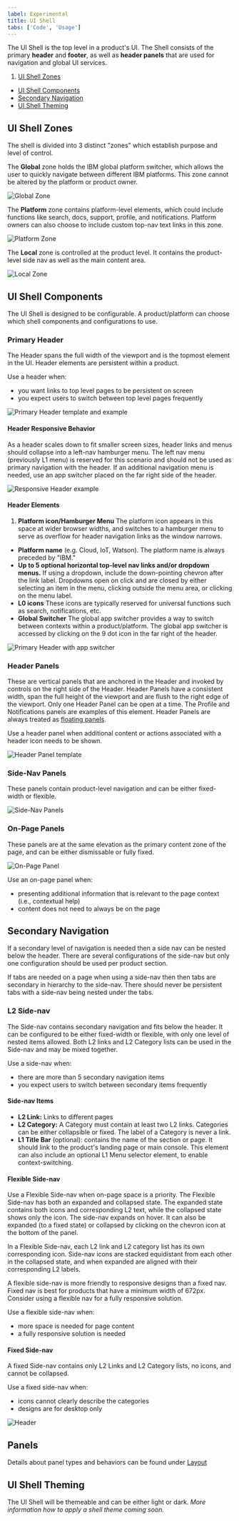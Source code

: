 ```yaml
---
label: Experimental
title: UI Shell
tabs: ['Code', 'Usage']
---
```


<page-intro>The UI Shell is the top level in a product's UI. The Shell consists of the primary **header** and **footer**, as well as **header panels** that are used for navigation and global UI services.</page-intro>

1.  [UI Shell Zones](#ui-shell-zones)
-  [UI Shell Components](#ui-shell-components)
-  [Secondary Navigation](#secondary-navigation)
-  [UI Shell Theming](#ui-shell-theming)

## UI Shell Zones

The shell is divided into 3 distinct "zones" which establish purpose and level of control.

The **Global** zone holds the IBM global platform switcher, which allows the user to quickly navigate between different IBM platforms. This zone cannot be altered by the platform or product owner.

![Global Zone](images/zones-global.png)

The **Platform** zone contains platform-level elements, which could include functions like search, docs, support, profile, and notifications. Platform owners can also choose to include custom top-nav text links in this zone.

![Platform Zone](images/zones-platform.png)

The **Local** zone is controlled at the product level. It contains the product-level side nav as well as the main content area.

![Local Zone](images/zones-local.png)

## UI Shell Components

The UI Shell is designed to be configurable. A product/platform can choose which shell components and configurations to use.

### Primary Header

The Header spans the full width of the viewport and is the topmost element in the UI. Header elements are persistent within a product. 

Use a header when:

- you want links to top level pages to be persistent on screen
- you expect users to switch between top level pages frequently

![Primary Header template and example](images/header-generic.png)

#### Header Responsive Behavior

As a header scales down to fit smaller screen sizes, header links and menus should collapse into a left-nav hamburger menu. The left nav menu (previously L1 menu) is reserved for this scenario and should not be used as primary navigation with the header. If an additional navigation menu is needed, use an app switcher placed on the far right side of the header.

![Responsive Header example](images/header-responsive.png)

#### Header Elements

1. **Platform icon/Hamburger Menu** The platform icon appears in this space at wider browser widths, and switches to a hamburger menu to serve as overflow for header navigation links as the window narrows.
- **Platform name** (e.g. Cloud, IoT, Watson). The platform name is always preceded by "IBM."
- **Up to 5 optional horizontal top-level nav links and/or dropdown menus.** If using a dropdown, include the down-pointing chevron after the link label. Dropdowns open on click and are closed by either selecting an item in the menu, clicking outside the menu area, or clicking on the menu label.
- **L0 icons** These icons are typically reserved for universal functions such as search, notifications, etc.
- **Global Switcher** The global app switcher provides a way to switch between contexts within a product/platform. The global app switcher is accessed by clicking on the 9 dot icon in the far right of the header.  

![Primary Header with app switcher](images/header-app-switcher2.png)

### Header Panels

These are vertical panels that are anchored in the Header and invoked by controls on the right side of the Header. Header Panels have a consistent width, span the full height of the viewport and are flush to the right edge of the viewport. Only one Header Panel can be open at a time. The Profile and Notifications panels are examples of this element. Header Panels are always treated as [floating panels](/experimental/layout#panel-behavior).

Use a header panel when additional content or actions associated with a header icon needs to be shown.

![Header Panel template](images/header-panel.png)

### Side-Nav Panels

These panels contain product-level navigation and can be either fixed-width or flexible.

![Side-Nav Panels](images/side-nav-panel.png)

### On-Page Panels

These panels are at the same elevation as the primary content zone of the page, and can be either dismissable or fully fixed.

![On-Page Panel](images/on-page-panel.png)

Use an on-page panel when:

- presenting additional information that is relevant to the page context (i.e., contextual help)
- content does not need to always be on the page

<!--### Footer
Product footers are persistent and attached to the bottom of the browser window. A footer should be reserved for actions or information that is pertinent to the users current workflow. Footers should have clear means of dismissal. <mark>This is an unusual way to treat a footer, especially with it being dismissable... Is this really how we want to define them? -CJC</mark> <mark>Which "zone" does the footer belong to? - CJC</mark>

![Footer](images/footer-1.png) -->

## Secondary Navigation

If a secondary level of navigation is needed then a side nav can be nested below the header. There are several configurations of the side-nav but only one configuration should be used per product section.

If tabs are needed on a page when using a side-nav then then tabs are secondary in hierarchy to the side-nav. There should never be persistent tabs with a side-nav being nested under the tabs. 

<!-- 

### L1 Navigation Menu

Some products/platforms require an additional level of navigation above the L2 side nav. The L1 menu behaves like a product selector within the platform; the L1 selection will change the active product and thus the contents of the L2 menu.

The L1 Menu is accessed by clicking on the header's left-side hamburger menu. It is always styled as a floating menu.

![L1 Navigation menu](images/L1-navigation.png)

-->

### L2 Side-nav

The Side-nav contains secondary navigation and fits below the header. It can be configured to be either fixed-width or flexible, with only one level of nested items allowed. Both L2 links and L2 Category lists can be used in the Side-nav and may be mixed together. 

Use a side-nav when:

- there are more than 5 secondary navigation items
- you expect users to switch between secondary items frequently


#### Side-nav Items

- **L2 Link:** Links to different pages
- **L2 Category:** A Category must contain at least two L2 links. Categories can be either collapsible or fixed. The label of a Category is never a link.
- **L1 Title Bar** (optional): contains the name of the section or page. It should link to the product's landing page or main console. This element can also include an optional L1 Menu selector element, to enable context-switching.

#### Flexible Side-nav

Use a Flexible Side-nav when on-page space is a priority. The Flexible Side-nav has both an expanded and collapsed state. The expanded state contains both icons and corresponding L2 text, while the collapsed state shows only the icon. The side-nav expands on hover. It can also be expanded (to a fixed state) or collapsed by clicking on the chevron icon at the bottom of the panel.

In a Flexible Side-nav, each L2 link and L2 category list has its own corresponding icon. Side-nav icons are stacked equidistant from each other in the collapsed state, and when expanded are aligned with their corresponding L2 labels.

A flexible side-nav is more friendly to responsive designs than a fixed nav. Fixed nav is best for products that have a minimum width of 672px. Consider using a flexible nav for a fully responsive solution.

Use a flexible side-nav when:

- more space is needed for page content
- a fully responsive solution is needed 

#### Fixed Side-nav

A fixed Side-nav contains only L2 Links and L2 Category lists, no icons, and cannot be collapsed.

Use a fixed side-nav when:

- icons cannot clearly describe the categories
- designs are for desktop only

![Header](images/side-nav-panel.png)

<!--The left side navigation component can be fixed or flexible-width. It allows for two levels of nesting.

#### L1 title bar (optional)

The L1 element contains the name of the product. It should link to the product's landing page or main console. This element can also include an optional selector element, to enable context-switching.

#### L2 nav items

L2 nav items can be either a Category or a Link. When clicked, L2 Categories reveal or hide a group of L3 Links. L2 Category items cannot contain links.

#### L3 Links
A Category must contain at least 3 L3 Links.

<mark>Side nav with L1, L2, L3 annotations.

-->

## Panels 

Details about panel types and behaviors can be found under [Layout](../experimental/layout/#panel-behavior)

<!-- 

All vertical panels expand to fill the full height of the browser window.

### Flexible Panel

The Flexible Panel style allows for both a collapsed state and an expanded state. The expanded state of a Flexible Panel is a fixed width and cannot be adjusted by the user. By default, the collapsed Flexible Panel will expand when the user hovers over any portion of panel. The user can lock this panel into the expanded or collapsed state by clicking on the chevron control at the bottom of the panel. Flexible side nav panels should default to the expanded state on first use.

![Flexible panel collapsed and expanded](images/expanded-collapsed.png)

### Fixed Panel

Fixed panels maintain a static width and come in two sizes: default (256 px) and small (208 px).

![Fixed panel example](images/fixed-nav.png)

### Floating Panel

This panel style is at a higher elevation than the primary content area and includes a drop shadow. Floating panels conceal any UI elements below them and must be dismissable by the user. Floating panels are always fixed-width at 256px.

![Floating panel example](images/Floating-nav.png)

-->

## UI Shell Theming

The UI Shell will be themeable and can be either light or dark. _More information how to apply a shell theme coming soon._
